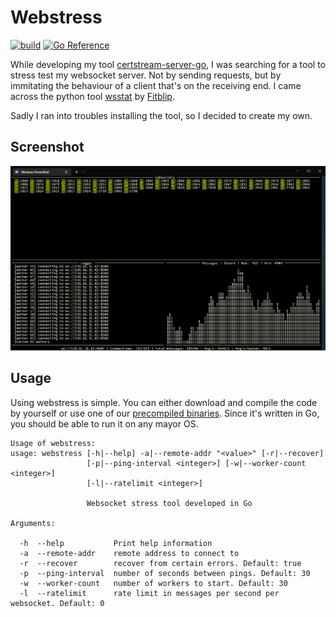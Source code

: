 # Webstress
[![build](https://github.com/d-Rickyy-b/webstress/actions/workflows/release_build.yml/badge.svg)](https://github.com/d-Rickyy-b/webstress/actions/workflows/release_build.yml)
[![Go Reference](https://pkg.go.dev/badge/github.com/d-Rickyy-b/webstress/.svg)](https://pkg.go.dev/github.com/d-Rickyy-b/webstress/)

While developing my tool [certstream-server-go](https://github.com/d-Rickyy-b/certstream-server-go), I was searching for a tool to stress test my websocket server.
Not by sending requests, but by immitating the behaviour of a client that's on the receiving end.
I came across the python tool [wsstat](https://github.com/Fitblip/wsstat) by [Fitblip](https://github.com/Fitblip).

Sadly I ran into troubles installing the tool, so I decided to create my own.

## Screenshot
![webstress screenshot](https://github.com/d-Rickyy-b/webstress/blob/master/docs/img/webstress_impression.png?raw=true)

## Usage
Using webstress is simple. You can either download and compile the code by yourself or use one of our [precompiled binaries](https://github.com/d-Rickyy-b/webstress/releases). Since it's written in Go, you should be able to run it on any mayor OS.

```
Usage of webstress:
usage: webstress [-h|--help] -a|--remote-addr "<value>" [-r|--recover]
                 [-p|--ping-interval <integer>] [-w|--worker-count <integer>]
                 [-l|--ratelimit <integer>]

                 Websocket stress tool developed in Go

Arguments:

  -h  --help           Print help information
  -a  --remote-addr    remote address to connect to
  -r  --recover        recover from certain errors. Default: true
  -p  --ping-interval  number of seconds between pings. Default: 30
  -w  --worker-count   number of workers to start. Default: 30
  -l  --ratelimit      rate limit in messages per second per websocket. Default: 0
```

